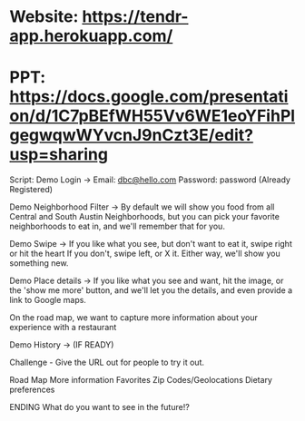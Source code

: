 # Website: https://tendr-app.herokuapp.com/

# PPT: https://docs.google.com/presentation/d/1C7pBEfWH55Vv6WE1eoYFihPlgegwqwWYvcnJ9nCzt3E/edit?usp=sharing

Script:
Demo Login ->
Email: dbc@hello.com
Password: password
(Already Registered)

Demo Neighborhood Filter ->
By default we will show you food from all Central and South Austin Neighborhoods, but you can pick your favorite neighborhoods to eat in, and we'll remember that for you.

Demo Swipe ->
If you like what you see, but don't want to eat it, swipe right or hit the heart
If you don't, swipe left, or X it. Either way, we'll show you something new.

Demo Place details ->
If you like what you see and want, hit the image, or the 'show me more' button, and we'll let you the details, and even provide a link to Google maps.

On the road map, we want to capture more information about your experience with a restaurant

Demo History -> (IF READY)


Challenge - Give the URL out for people to try it out.


Road Map
More information
Favorites
Zip Codes/Geolocations
Dietary preferences


ENDING
What do you want to see in the future!?
